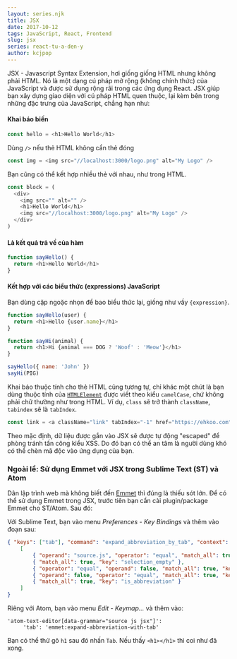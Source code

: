 ```yaml
---
layout: series.njk
title: JSX
date: 2017-10-12
tags: JavaScript, React, Frontend
slug: jsx
series: react-tu-a-den-y
author: kcjpop
---
```

JSX - Javascript Syntax Extension, hơi giống giống HTML nhưng không phải HTML. Nó là một dạng cú pháp mở rộng (không chính thức) của JavaScript và được sử dụng rộng rãi trong các ứng dụng React. JSX giúp bạn xây dựng giao diện với cú pháp HTML quen thuộc, lại kèm bên trong những đặc trưng của JavaScript, chẳng hạn như:

#### Khai báo biến

```javascript
const hello = <h1>Hello World</h1>
```

Dùng `/>` nếu thẻ HTML không cần thẻ đóng

```javascript
const img = <img src="//localhost:3000/logo.png" alt="My Logo" />
```

Bạn cũng có thể kết hợp nhiều thẻ với nhau, như trong HTML.

```javascript
const block = (
  <div>
    <img src="" alt="" />
    <h1>Hello World</h1>
    <img src="//localhost:3000/logo.png" alt="My Logo" />
  </div>
)
```

#### Là kết quả trả về của hàm

```javascript
function sayHello() {
  return <h1>Hello World</h1>
}
```

#### Kết hợp với các biểu thức (expressions) JavaScript

Bạn dùng cặp ngoặc nhọn để bao biểu thức lại, giống như vầy  `{expression}`.

```javascript
function sayHello(user) {
  return <h1>Hello {user.name}</h1>
}

function sayHi(animal) {
  return <h1>Hi {animal === DOG ? 'Woof' : 'Meow'}</h1>
}

sayHello({ name: 'John' })
sayHi(PIG)
```

Khai báo thuộc tính cho thẻ HTML cũng tương tự, chỉ khác một chút là bạn dùng thuộc tính của [`HTMLElement`](https://developer.mozilla.org/en-US/docs/Web/API/Element) được viết theo kiểu `camelCase`, chứ không phải chữ thường như trong HTML. Ví dụ, `class` sẽ trở thành `className`, `tabindex` sẽ là `tabIndex`.

```javascript
const link = <a className="link" tabIndex="-1" href="https://ehkoo.com">Ehkoo</a>
```

Theo mặc định, dữ liệu được gắn vào JSX sẽ được tự động "escaped" để phòng tránh tấn công kiểu XSS. Do đó bạn có thể an tâm là người dùng khó có thể chèn mã độc vào ứng dụng của bạn.


### Ngoài lề: Sử dụng Emmet với JSX trong Sublime Text (ST) và Atom

Dân lập trình web mà không biết đến [Emmet](https://emmet.io/) thì đúng là thiếu sót lớn. Để có thể sử dụng Emmet trong JSX, trước tiên bạn cần cài plugin/package Emmet cho ST/Atom. Sau đó:

Với Sublime Text, bạn vào menu _Preferences - Key Bindings_ và thêm vào đoạn sau:

```json
{ "keys": ["tab"], "command": "expand_abbreviation_by_tab", "context":
    [
        { "operand": "source.js", "operator": "equal", "match_all": true, "key": "selector" },
        { "match_all": true, "key": "selection_empty" },
        { "operator": "equal", "operand": false, "match_all": true, "key": "has_next_field" },
        { "operand": false, "operator": "equal", "match_all": true, "key": "auto_complete_visible" },
        { "match_all": true, "key": "is_abbreviation" }
    ]
}
```

Riêng với Atom, bạn vào menu _Edit - Keymap..._ và thêm vào:
```
'atom-text-editor[data-grammar="source js jsx"]':
     'tab': 'emmet:expand-abbreviation-with-tab'
```

Bạn có thể thử gõ `h1` sau đó nhấn `Tab`. Nếu thấy `<h1></h1>` thì coi như đã xong.
